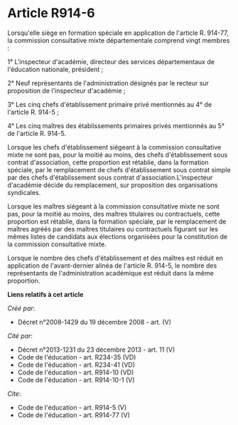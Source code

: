 # Article R914-6

Lorsqu'elle siège en formation spéciale en application de l'article R. 914-77, la commission consultative mixte
départementale comprend vingt membres : 

1° L'inspecteur d'académie, directeur des services départementaux de l'éducation nationale, président ; 

2° Neuf représentants de l'administration désignés par le recteur sur proposition de l'inspecteur d'académie ; 

3° Les cinq chefs d'établissement primaire privé mentionnés au 4° de l'article R. 914-5 ; 

4° Les cinq maîtres des établissements primaires privés mentionnés au 5° de l'article R. 914-5. 

Lorsque les chefs d'établissement siégeant à la commission consultative mixte ne sont pas, pour la moitié au moins, des chefs
d'établissement sous contrat d'association, cette proportion est rétablie, dans la formation spéciale, par le remplacement de
chefs d'établissement sous contrat simple par des chefs d'établissement sous contrat d'association.L'inspecteur d'académie
décide du remplacement, sur proposition des organisations syndicales. 

Lorsque les maîtres siégeant à la commission consultative mixte ne sont pas, pour la moitié au moins, des maîtres titulaires
ou contractuels, cette proportion est rétablie, dans la formation spéciale, par le remplacement de maîtres agréés par des
maîtres titulaires ou contractuels figurant sur les mêmes listes de candidats aux élections organisées pour la constitution
de la commission consultative mixte. 

Lorsque le nombre des chefs d'établissement et des maîtres est réduit en application de l'avant-dernier alinéa de l'article
R. 914-5, le nombre des représentants de l'administration académique est réduit dans la même proportion.

**Liens relatifs à cet article**

_Créé par_:

  - Décret n°2008-1429 du 19 décembre 2008 - art. (V)

_Cité par_:

  - Décret n°2013-1231 du 23 décembre 2013 - art. 11 (V)
  - Code de l'éducation - art. R234-35 (VD)
  - Code de l'éducation - art. R234-41 (VD)
  - Code de l'éducation - art. R914-10 (VD)
  - Code de l'éducation - art. R914-10-1 (V)

_Cite_:

  - Code de l'éducation - art. R914-5 (V)
  - Code de l'éducation - art. R914-77 (V)
